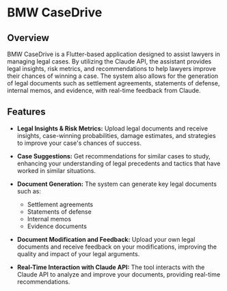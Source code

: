 # BMW CaseDrive

## Overview
BMW CaseDrive is a Flutter-based application designed to assist lawyers in managing legal cases. By utilizing the Claude API, the assistant provides legal insights, risk metrics, and recommendations to help lawyers improve their chances of winning a case. The system also allows for the generation of legal documents such as settlement agreements, statements of defense, internal memos, and evidence, with real-time feedback from Claude.

## Features
- **Legal Insights & Risk Metrics:** Upload legal documents and receive insights, case-winning probabilities, damage estimates, and strategies to improve your case's chances of success.
  
- **Case Suggestions:** Get recommendations for similar cases to study, enhancing your understanding of legal precedents and tactics that have worked in similar situations.

- **Document Generation:** The system can generate key legal documents such as:
  - Settlement agreements
  - Statements of defense
  - Internal memos
  - Evidence documents

- **Document Modification and Feedback:** Upload your own legal documents and receive feedback on your modifications, improving the quality and impact of your legal arguments.

- **Real-Time Interaction with Claude API:** The tool interacts with the Claude API to analyze and improve your documents, providing real-time recommendations.

